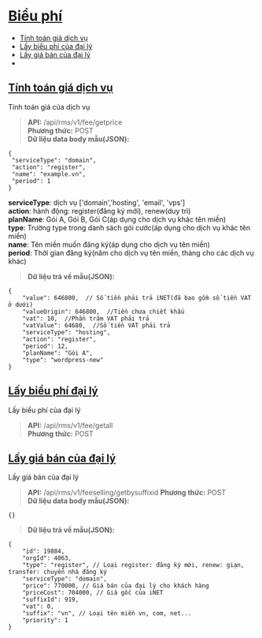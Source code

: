 # [Biểu phí](#fee)
* [Tính toán giá dịch vụ](#tính-toán-giá-dịch-vụ)
* [Lấy biểu phí của đại lý](#lấy-biểu-phí-đại-lý)
* [Lấy giá bán của đại lý](#lấy-giá-bán-đại-lý)
* 
## [Tính toán giá dịch vụ](#tính-toán-giá-dịch-vụ)
Tính toán giá của dịch vụ
> **API:** /api/rms/v1/fee/getprice  
> **Phương thức:** POST  
> **Dữ liệu data body mẫu(JSON):**   
```
{
 "serviceType": "domain",   
 "action": "register",   
 "name": "example.vn", 
 "period": 1 
}
```
**serviceType**: dịch vụ ['domain','hosting', 'email', 'vps']  
**action**: hành động: register(đăng ký mới), renew(duy trì)  
**planName**: Gói A, Gói B, Gói C(áp dụng cho dịch vụ khác tên miền)  
**type**: Trường type trong danh sách gói cước(áp dụng cho dịch vụ khác tên miền)  
**name**: Tên miền muốn đăng ký(áp dụng cho dịch vụ tên miền)  
**period**: Thời gian đăng ký(năm cho dịch vụ tên miền, tháng cho các dịch vụ khác)  
> **Dữ liệu trả về mẫu(JSON):**   
```
{
    "value": 646800,  // Số tiền phải trả iNET(đã bao gồm số tiền VAT ở dưới)  
    "valueOrigin": 646800,  //Tiền chưa chiết khấu  
    "vat": 10,  //Phần trăm VAT phải trả  
    "vatValue": 64680,  //Số tiền VAT phải trả  
    "serviceType": "hosting",
    "action": "register",
    "period": 12,
    "planName": "Gói A",
    "type": "wordpress-new"
}
```


## [Lấy biểu phí đại lý](#lấy-biểu-phí-đại-lý)
Lấy biểu phí của đại lý
> **API:** /api/rms/v1/fee/getall  
> **Phương thức:** POST  

## [Lấy giá bán của đại lý](#lấy-giá-bán-đại-lý)
Lấy giá bán của đại lý
> **API:** /api/rms/v1/feeselling/getbysuffixid
> **Phương thức:** POST  
> **Dữ liệu data body mẫu(JSON):**   
```
{}
```
> **Dữ liệu trả về mẫu(JSON):**   
```
{
	"id": 19884,
	"orgId": 4063,
	"type": "register", // Loại register: đăng ký mới, renew: giạn, transfer: chuyển nhà đăng ký
	"serviceType": "domain",
	"price": 770000, // Giá bán của đại lý cho khách hàng
	"priceCost": 704000, // Giá gốc của iNET
	"suffixId": 919,
	"vat": 0,
	"suffix": "vn", // Loại tên miền vn, com, net...
	"priority": 1
}
``` 
